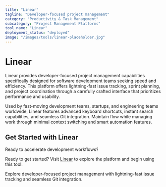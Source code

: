 ```yaml
---
title: "Linear"
tagline: "Developer-focused project management"
category: "Productivity & Task Management"
subcategory: "Project Management Platforms"
tool_name: "Linear"
deployment_status: "deployed"
image: "/images/tools/linear-placeholder.jpg"
---
```


# Linear

Linear provides developer-focused project management capabilities specifically designed for software development teams seeking speed and efficiency. This platform offers lightning-fast issue tracking, sprint planning, and project coordination through a carefully crafted interface that prioritizes performance and usability.

Used by fast-moving development teams, startups, and engineering teams worldwide, Linear features advanced keyboard shortcuts, instant search capabilities, and seamless Git integration. Maintain flow while managing work through minimal context switching and smart automation features.

## Get Started with Linear

Ready to accelerate development workflows?

Ready to get started? Visit [Linear](https://linear.app) to explore the platform and begin using this tool.

Explore developer-focused project management with lightning-fast issue tracking and seamless Git integration.